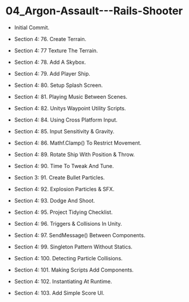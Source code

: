 # 04_Argon-Assault---Rails-Shooter

* Initial Commit.

* Section 4: 76. Create Terrain.

* Section 4: 77 Texture The Terrain.

* Section 4: 78. Add A Skybox.

* Section 4: 79. Add Player Ship.

* Section 4: 80. Setup Splash Screen.

* Section 4: 81. Playing Music Between Scenes.

* Section 4: 82. Unitys Waypoint Utility Scripts.

* Section 4: 84. Using Cross Platform Input.

* Section 4: 85. Input Sensitivity & Gravity.

* Section 4: 86. Mathf.Clamp() To Restrict Movement.

* Section 4: 89. Rotate Ship With Position & Throw.

* Section 4: 90. Time To Tweak And Tune.

* Section 3: 91. Create Bullet Particles.

* Section 4: 92. Explosion Particles & SFX.

* Section 4: 93. Dodge And Shoot.

* Section 4: 95. Project Tidying Checklist.

* Section 4: 96. Triggers & Collisions In Unity.

* Section 4: 97. SendMessage() Between Components.

* Section 4: 99. Singleton Pattern Without Statics.

* Section 4: 100. Detecting Particle Collisions.

* Section 4: 101. Making Scripts Add Components.

* Section 4: 102. Instantiating At Runtime.

* Section 4: 103. Add Simple Score UI.